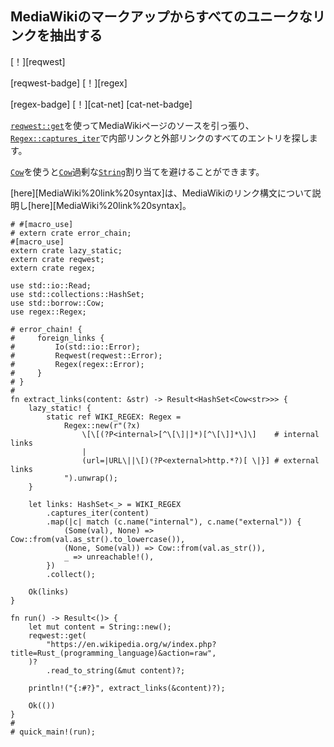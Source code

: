## <!--Extract all unique links from a MediaWiki markup--> MediaWikiのマークアップからすべてのユニークなリンクを抽出する

<!--[!][reqwest]-->
[！][reqwest]
<!--[reqwest-badge] [!][regex]-->
[reqwest-badge] [！][regex]
<!--[regex-badge] [!][cat-net]-->
[regex-badge] [！][cat-net]
[cat-net-badge]
<!--Pull the source of a MediaWiki page using [`reqwest::get`] and then look for all entries of internal and external links with [`Regex::captures_iter`].-->
[`reqwest::get`]を使ってMediaWikiページのソースを引っ張り、[`Regex::captures_iter`]で内部リンクと外部リンクのすべてのエントリを探します。
<!--Using [`Cow`] avoids excessive [`String`] allocations.-->
[`Cow`]を使うと[`Cow`]過剰な[`String`]割り当てを避けることができます。

<!--MediaWiki link syntax is described [here][MediaWiki%20link%20syntax].-->
[here][MediaWiki%20link%20syntax]は、MediaWikiのリンク構文について説明し[here][MediaWiki%20link%20syntax]。

```rust,no_run
# #[macro_use]
# extern crate error_chain;
#[macro_use]
extern crate lazy_static;
extern crate reqwest;
extern crate regex;

use std::io::Read;
use std::collections::HashSet;
use std::borrow::Cow;
use regex::Regex;

# error_chain! {
#     foreign_links {
#         Io(std::io::Error);
#         Reqwest(reqwest::Error);
#         Regex(regex::Error);
#     }
# }
#
fn extract_links(content: &str) -> Result<HashSet<Cow<str>>> {
    lazy_static! {
        static ref WIKI_REGEX: Regex =
            Regex::new(r"(?x)
                \[\[(?P<internal>[^\[\]|]*)[^\[\]]*\]\]    # internal links
                |
                (url=|URL\||\[)(?P<external>http.*?)[ \|}] # external links
            ").unwrap();
    }

    let links: HashSet<_> = WIKI_REGEX
        .captures_iter(content)
        .map(|c| match (c.name("internal"), c.name("external")) {
            (Some(val), None) => Cow::from(val.as_str().to_lowercase()),
            (None, Some(val)) => Cow::from(val.as_str()),
            _ => unreachable!(),
        })
        .collect();

    Ok(links)
}

fn run() -> Result<()> {
    let mut content = String::new();
    reqwest::get(
        "https://en.wikipedia.org/w/index.php?title=Rust_(programming_language)&action=raw",
    )?
        .read_to_string(&mut content)?;

    println!("{:#?}", extract_links(&content)?);

    Ok(())
}
#
# quick_main!(run);
```

<!--[`Cow`]: https://doc.rust-lang.org/std/borrow/enum.Cow.html
 [`reqwest::get`]: https://docs.rs/reqwest/*/reqwest/fn.get.html
 [`Regex::captures_iter`]: https://docs.rs/regex/*/regex/struct.Regex.html#method.captures_iter
 [`String`]: https://doc.rust-lang.org/std/string/struct.String.html
-->
[`Cow`]: https://doc.rust-lang.org/std/borrow/enum.Cow.html
 [`reqwest::get`]: https://docs.rs/reqwest/*/reqwest/fn.get.html
 [`Regex::captures_iter`]: https://docs.rs/regex/*/regex/struct.Regex.html#method.captures_iter
 [`String`]: https://doc.rust-lang.org/std/string/struct.String.html


[MediaWiki link syntax]: https://www.mediawiki.org/wiki/Help:Links
